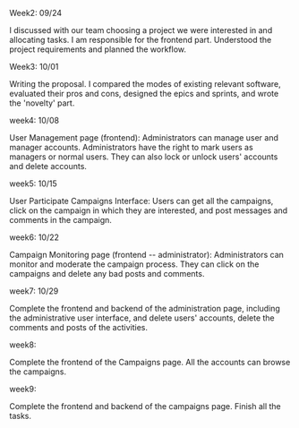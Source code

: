 Week2: 09/24

I discussed with our team choosing a project we were interested in and allocating tasks. I am responsible for the frontend part.
Understood the project requirements and planned the workflow.


Week3: 10/01


Writing the proposal. I compared the modes of existing relevant software, evaluated their pros and cons, designed the epics and sprints, and wrote the 'novelty' part.



week4: 10/08

User Management page (frontend): Administrators can manage user and manager accounts. Administrators have the right to mark users as managers or normal users. They can also lock or unlock users' accounts and delete accounts.


week5: 10/15

User Participate Campaigns Interface: Users can get all the campaigns, click on the campaign in which they are interested, and post messages and comments in the campaign.


week6: 10/22

Campaign Monitoring page (frontend -- administrator): Administrators can monitor and moderate the campaign process. They can click on the campaigns and delete any bad posts and comments.

week7: 10/29

Complete the frontend and backend of the administration page, including the administrative user interface, and delete users' accounts, delete the comments and posts of the activities.

week8:

Complete the frontend of the Campaigns page. All the accounts can browse the campaigns.


week9:

Complete the frontend and backend of the campaigns page. Finish all the tasks.



